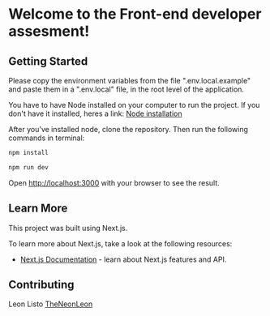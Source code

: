 # Welcome to the Front-end developer assesment!

## Getting Started

Please copy the environment variables from the file ".env.local.example" and paste them in a ".env.local" file, in the root level of the application.

You have to have Node installed on your computer to run the project. If you don't have it installed, heres a link: [Node installation](https://nodejs.org/en/download/)

After you've installed node, clone the repository. Then run the following commands in terminal: 

```bash
npm install

npm run dev

```

Open [http://localhost:3000](http://localhost:3000) with your browser to see the result.

## Learn More

This project was built using Next.js.

To learn more about Next.js, take a look at the following resources:

- [Next.js Documentation](https://nextjs.org/docs) - learn about Next.js features and API.

## Contributing

Leon Listo [TheNeonLeon](https://github.com/TheNeonLeon)

